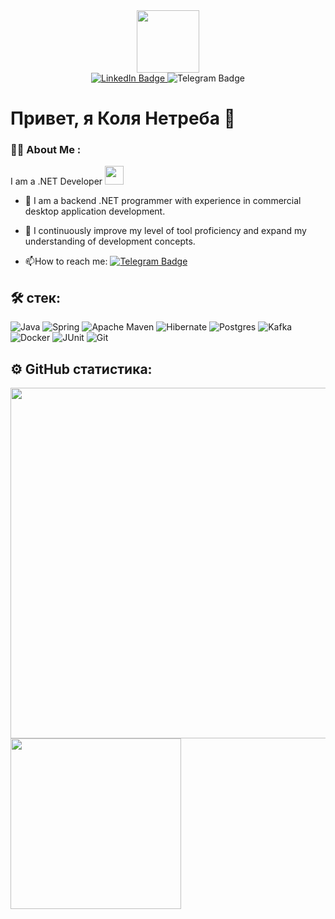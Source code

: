 <div id="header" align="center">
  <img src="https://media.giphy.com/media/M9gbBd9nbDrOTu1Mqx/giphy.gif" width="100"/>
</div>

<div id="badges"  align="center">
  <a href="https://www.linkedin.com/in/nikolai-netreba">
    <img src="https://img.shields.io/badge/LinkedIn-blue?style=for-the-badge&logo=linkedin&logoColor=white" alt="LinkedIn Badge"/>
  </a>
  <a style="text-decoration:none" href="https://t.me/netreba">
    <img src="https://img.shields.io/badge/Telegram-0088cc?style=for-the-badge&logo=telegram&logoColor=white" alt="Telegram Badge"/>
  </a>
</div>

<div id="counter" align="center">
  <img src="https://komarev.com/ghpvc/?username=ninetreba&style=flat-square&color=blue" alt=""/>
</div>
<h1>
  Привет, я Коля Нетреба 👋
</h1>



### :man_technologist: About Me :
I am a .NET Developer <img src="https://media.giphy.com/media/WUlplcMpOCEmTGBtBW/giphy.gif" width="30">

- :telescope: I am a backend .NET programmer with experience in commercial desktop application development.

- :seedling: I continuously improve my level of tool proficiency and expand my understanding of development concepts.

- :mailbox:How to reach me: [![Telegram Badge](https://img.shields.io/badge/netreba-blue?style=flat&logo=Telegram&logoColor=white)](https://t.me/netreba)


## 🛠 стек:

![Java](https://img.shields.io/badge/java-%23ED8B00.svg?style=for-the-badge&logo=openjdk&logoColor=white)
![Spring](https://img.shields.io/badge/spring-%236DB33F.svg?style=for-the-badge&logo=spring&logoColor=white)
![Apache Maven](https://img.shields.io/badge/Apache%20Maven-C71A36?style=for-the-badge&logo=Apache%20Maven&logoColor=white)
![Hibernate](https://img.shields.io/badge/Hibernate-59666C?style=for-the-badge&logo=Hibernate&logoColor=white)
![Postgres](https://img.shields.io/badge/postgres-%23316192.svg?style=for-the-badge&logo=postgresql&logoColor=white)
![Kafka](https://img.shields.io/badge/kafka-%23DD0031.svg?&style=for-the-badge&logo=kafka&logoColor=white)
![Docker](https://img.shields.io/badge/docker-%230db7ed.svg?style=for-the-badge&logo=docker&logoColor=white)
![JUnit](https://img.shields.io/badge/junit-%25A162.svg?style=for-the-badge&color=red&logo=junit5&logoColor=white)
![Git](https://img.shields.io/badge/git-%23F05033.svg?style=for-the-badge&logo=git&logoColor=white)



## ⚙️ GitHub статистика:
<div>
        <img src="http://github-profile-summary-cards.vercel.app/api/cards/profile-details?username=ninetreba&theme=github" width="561"/>
        <img src="http://github-profile-summary-cards.vercel.app/api/cards/repos-per-language?username=ninetreba&theme=github"  width="273"/>   <br>    
</div>


